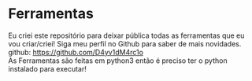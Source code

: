# Ferramentas
Eu criei este repositório para deixar pública todas as ferramentas que eu vou criar/criei!
Siga meu perfil no Github para saber de mais novidades.
github: https://github.com/D4yv1dM4rc1o   
As Ferramentas são feitas em python3 então é preciso ter o python instalado para executar!

